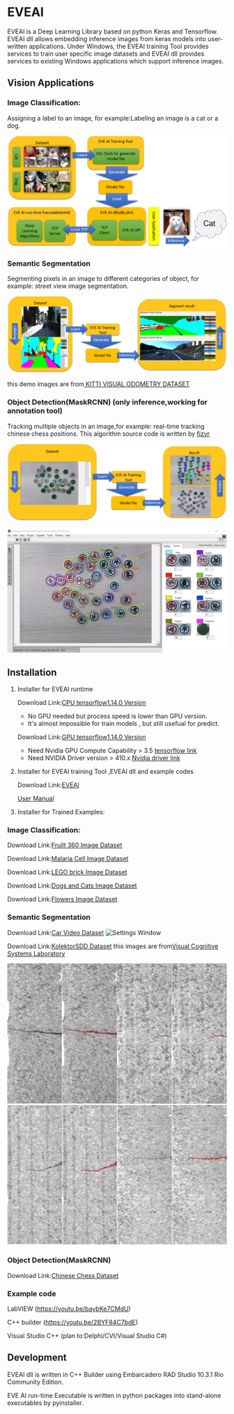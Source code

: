 # EVEAI
EVEAI is a Deep Learning Library based on python Keras and Tensorflow.
EVEAI dll allows embedding inference images from keras models into user-written applications. Under Windows, the EVEAI training Tool provides services to train user specific image datasets and EVEAI dll provides services to existing Windows applications which support inference images.

## Vision Applications

### Image Classification:
Assigning a label to an image, for example:Labeling an image is a cat or a dog.

![Settings Window](https://github.com/Hommoner/EVEAI/blob/master/images/EVEAI%20flow.png)


### Semantic Segmentation
Segmenting pixels in an image to different categories of object, for example: street view image segmentation.

![Settings Window](https://github.com/Hommoner/EVEAI/blob/master/images/EVEAI%20Semantic%20Segmentation.png)

this demo images are from[ KITTI VISUAL ODOMETRY DATASET](http://cvlibs.net/datasets/kitti/eval_semantics.php)

### Object Detection(MaskRCNN) (only inference,working for annotation tool)
Tracking multiple objects in an image,for example: real-time tracking chinese chess positions.
This algorithm source code is written by [fizyr](https://github.com/fizyr/keras-maskrcnn)

![Settings Window](https://github.com/Hommoner/EVEAI/blob/master/images/EVEAI%20Object%20Detection(MaskRCNN).png)

[![Chinese Chess](https://github.com/Hommoner/EVEAI/blob/master/images/EVEAI%20MaskRCNN%20Chinese%20Chess.png)](https://youtu.be/7JZAZnk6Gss)

## Installation
1. Installer for EVEAI runtime

    Download Link:[CPU tensorflow1.14.0 Version](https://drive.google.com/open?id=18nIOy_KUyxRPplRRAdWRaQlom9xRzoJc)
    
    *    No GPU needed but process speed is lower than GPU version.
    *    It's almost impossible for train models , but still usefual for predict.

    Download Link:[GPU tensorflow1.14.0 Version](https://drive.google.com/open?id=1sYGX3prK07pqgQ5TjFnasn5MRXYKUIxR)

    *    Need Nvidia GPU Compute Capability > 3.5 [tensorflow link](https://www.tensorflow.org/install/gpu)
    *    Need NVIDIA Driver version > 410.x [Nvidia driver link](https://www.nvidia.com/Download/index.aspx?lang=en-us)
       
2. Installer for EVEAI training Tool ,EVEAI dll and example codes

    Download Link:[EVEAI](https://drive.google.com/file/d/1mE-9S1zeIJWiObLMTza4P1eBYdKMS0s2/view?usp=sharing) 
    
    [User Manual](./EVE%20Training%20Tool%20User%20Manual.md)

3. Installer for Trained Examples:

### Image Classification:
Download Link:[Fruilt 360 Image Dataset](https://sourceforge.net/projects/project-eveai/files/EVE%20Deep%20Learning%20Toolkit%20example%20for%20Fruit-360%20Installer.exe/download)
      
Download Link:[Malaria Cell Image Dataset](https://sourceforge.net/projects/project-eveai/files/EVE%20Deep%20Learning%20Toolkit%20example%20for%20Malaria%20Cell%20Dataset%20Installer.exe/download)

Download Link:[LEGO brick Image Dataset](https://sourceforge.net/projects/project-eveai/files/EVE%20Deep%20Learning%20Toolkit%20example%20for%20LEGO%20brick%20Dataset%20Installer.exe/download)

Download Link:[Dogs and Cats Image Dataset](https://sourceforge.net/projects/project-eveai/files/EVE%20Deep%20Learning%20Toolkit%20example%20for%20Dogs%20and%20Cats%20Installer.exe/download)
      
Download Link:[Flowers Image Dataset](https://sourceforge.net/projects/project-eveai/files/EVE%20Deep%20Learning%20Toolkit%20example%20for%20Flowers%20Installer.exe/download)

### Semantic Segmentation
Download Link:[Car Video Dataset](https://drive.google.com/open?id=1Tox_ZpiqXi9COaNw98UmcrApVSlFcWUV)
![Settings Window](https://github.com/Hommoner/EVEAI/blob/master/images/Seg03.png)
    
Download Link:[KolektorSDD Dataset](https://drive.google.com/open?id=1yqYOW8fUMXjGdLKWiPjlKGIW5rqv4SkL)
this images are from[Visual Cognitive Systems Laboratory](https://www.vicos.si/Downloads/KolektorSDD)
    
![Settings Window](https://github.com/Hommoner/EVEAI/blob/master/images/Seg01.png)
![Settings Window](https://github.com/Hommoner/EVEAI/blob/master/images/Seg02.png)
    
### Object Detection(MaskRCNN)
Download Link:[Chinese Chess Dataset](https://drive.google.com/open?id=1CF2oOOiepQ3l4Gx8K-ub4zheNUtyk_7y)

### Example code

LabVIEW
(https://youtu.be/baybKe7CMdU)

C++ builder
(https://youtu.be/2BYF84C7bdE)


Visual Studio C++ 
(plan to:Delphi/CVI/Visual Studio C#)

## Development
EVEAI dll is written in C++ Builder using Embarcadero RAD Studio 10.3.1 Rio Community Edition.

EVE AI run-time Executable is written in python packages into stand-alone executables by pyinstaller.
